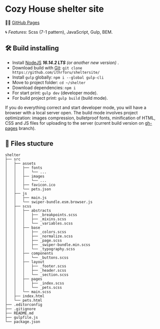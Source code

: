 # Cozy House shelter site

:man_technologist: [GitHub Pages](https://ithrforu.github.io/sheltersite/)

:cyclone: *Features*: Scss (7-1 pattern), JavaScript, Gulp, BEM.

## :hammer_and_wrench: Build installing
* Install [NodeJS](https://nodejs.org/en/) ***16.14.2 LTS** (or another new version)* . 
* Download build with [Git](https://git-scm.com/downloads): ```git clone https://github.com/ithrforu/sheltersite/```
* Install ```gulp``` globally: ```npm i --global gulp-cli```
* Move to project folder: ```cd ~/shelter```
* Download dependencies: ```npm i```
* For start print: ```gulp dev``` (developer mode).
* For build project print: ```gulp build``` (build mode).

If you do everything correct and start developer mode, you will have a browser with a local server open. The build mode involves project optimization: images compression, bulletproof fonts, minification of HTML, CSS and JS files for uploading to the server (current build version on [gh-pages](../../tree/gh-pages/) branch).

## :open_file_folder: Files stucture

```
shelter
├── src
│   ├── assets
│   │   ├── fonts
│   │   │   └── ...
│   │   ├── images
│   │   │   └── ...
│   │   ├── favicon.ico
│   │   └── pets.json
│   ├── js
│   │   ├── main.js
│   │   └── swiper-bundle.esm.browser.js
│   ├── scss
│   │   ├── abstracts
│   │   │   ├── _breakpoints.scss
│   │   │   ├── _mixins.scss
│   │   │   └── _variables.scss
│   │   ├── base
│   │   │   ├── _colors.scss
│   │   │   ├── _normalize.scss
│   │   │   ├── _page.scss
│   │   │   ├── _swiper-bundle.min.scss
│   │   │   └── _typography.scss
│   │   ├── components
│   │   │   └── _buttons.scss
│   │   ├── layout
│   │   │   ├── _footer.scss
│   │   │   ├── _header.scss
│   │   │   └── _section.scss
│   │   ├── pages
│   │   │   ├── _index.scss
│   │   │   └── _pets.scss
│   │   └── main.scss
│   ├── index.html
│   └── pets.html
├── .editorconfig
├── .gitignore
├── README.md
├── gulpfile.js
└── package.json
```
